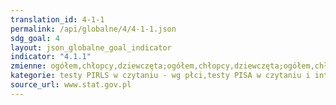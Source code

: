 ```yaml
---
translation_id: 4-1-1
permalink: /api/globalne/4/4-1-1.json
sdg_goal: 4
layout: json_globalne_goal_indicator
indicator: "4.1.1"
zmienne: ogółem,chłopcy,dziewczęta;ogółem,chłopcy,dziewczęta;ogółem,chłopcy,dziewczęta
kategorie: testy PIRLS w czytaniu - wg płci,testy PISA w czytaniu i interpretacji - wg płci,testy PISA w matematyce - wg płci
source_url: www.stat.gov.pl
---
```

